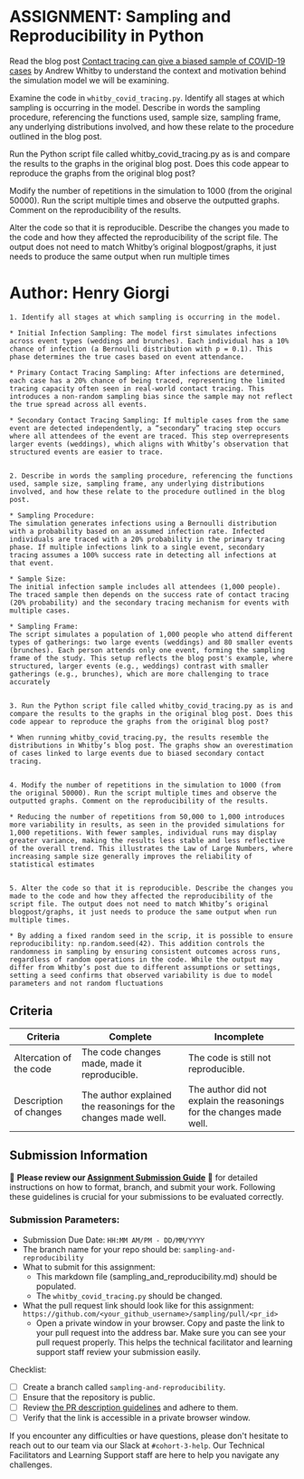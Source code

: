 # ASSIGNMENT: Sampling and Reproducibility in Python

Read the blog post [Contact tracing can give a biased sample of COVID-19 cases](https://andrewwhitby.com/2020/11/24/contact-tracing-biased/) by Andrew Whitby to understand the context and motivation behind the simulation model we will be examining.

Examine the code in `whitby_covid_tracing.py`. Identify all stages at which sampling is occurring in the model. Describe in words the sampling procedure, referencing the functions used, sample size, sampling frame, any underlying distributions involved, and how these relate to the procedure outlined in the blog post.

Run the Python script file called whitby_covid_tracing.py as is and compare the results to the graphs in the original blog post. Does this code appear to reproduce the graphs from the original blog post?

Modify the number of repetitions in the simulation to 1000 (from the original 50000). Run the script multiple times and observe the outputted graphs. Comment on the reproducibility of the results.

Alter the code so that it is reproducible. Describe the changes you made to the code and how they affected the reproducibility of the script file. The output does not need to match Whitby’s original blogpost/graphs, it just needs to produce the same output when run multiple times

# Author: Henry Giorgi

```
1. Identify all stages at which sampling is occurring in the model.

* Initial Infection Sampling: The model first simulates infections across event types (weddings and brunches). Each individual has a 10% chance of infection (a Bernoulli distribution with p = 0.1). This phase determines the true cases based on event attendance.

* Primary Contact Tracing Sampling: After infections are determined, each case has a 20% chance of being traced, representing the limited tracing capacity often seen in real-world contact tracing. This introduces a non-random sampling bias since the sample may not reflect the true spread across all events.

* Secondary Contact Tracing Sampling: If multiple cases from the same event are detected independently, a “secondary” tracing step occurs where all attendees of the event are traced. This step overrepresents larger events (weddings), which aligns with Whitby’s observation that structured events are easier to trace.


2. Describe in words the sampling procedure, referencing the functions used, sample size, sampling frame, any underlying distributions involved, and how these relate to the procedure outlined in the blog post.

* Sampling Procedure:
The simulation generates infections using a Bernoulli distribution with a probability based on an assumed infection rate. Infected individuals are traced with a 20% probability in the primary tracing phase. If multiple infections link to a single event, secondary tracing assumes a 100% success rate in detecting all infections at that event.

* Sample Size:
The initial infection sample includes all attendees (1,000 people). The traced sample then depends on the success rate of contact tracing (20% probability) and the secondary tracing mechanism for events with multiple cases. 

* Sampling Frame: 
The script simulates a population of 1,000 people who attend different types of gatherings: two large events (weddings) and 80 smaller events (brunches). Each person attends only one event, forming the sampling frame of the study. This setup reflects the blog post's example, where structured, larger events (e.g., weddings) contrast with smaller gatherings (e.g., brunches), which are more challenging to trace accurately


3. Run the Python script file called whitby_covid_tracing.py as is and compare the results to the graphs in the original blog post. Does this code appear to reproduce the graphs from the original blog post?

* When running whitby_covid_tracing.py, the results resemble the distributions in Whitby’s blog post. The graphs show an overestimation of cases linked to large events due to biased secondary contact tracing. 


4. Modify the number of repetitions in the simulation to 1000 (from the original 50000). Run the script multiple times and observe the outputted graphs. Comment on the reproducibility of the results.

* Reducing the number of repetitions from 50,000 to 1,000 introduces more variability in results, as seen in the provided simulations for 1,000 repetitions. With fewer samples, individual runs may display greater variance, making the results less stable and less reflective of the overall trend. This illustrates the Law of Large Numbers, where increasing sample size generally improves the reliability of statistical estimates​


5. Alter the code so that it is reproducible. Describe the changes you made to the code and how they affected the reproducibility of the script file. The output does not need to match Whitby’s original blogpost/graphs, it just needs to produce the same output when run multiple times.

* By adding a fixed random seed in the scrip, it is possible to ensure reproducibility: np.random.seed(42). This addition controls the randomness in sampling by ensuring consistent outcomes across runs, regardless of random operations in the code. While the output may differ from Whitby’s post due to different assumptions or settings, setting a seed confirms that observed variability is due to model parameters and not random fluctuations​

```


## Criteria

|Criteria|Complete|Incomplete|
|--------|----|----|
|Altercation of the code|The code changes made, made it reproducible.|The code is still not reproducible.|
|Description of changes|The author explained the reasonings for the changes made well.|The author did not explain the reasonings for the changes made well.|

## Submission Information

🚨 **Please review our [Assignment Submission Guide](https://github.com/UofT-DSI/onboarding/blob/main/onboarding_documents/submissions.md)** 🚨 for detailed instructions on how to format, branch, and submit your work. Following these guidelines is crucial for your submissions to be evaluated correctly.

### Submission Parameters:
* Submission Due Date: `HH:MM AM/PM - DD/MM/YYYY`
* The branch name for your repo should be: `sampling-and-reproducibility`
* What to submit for this assignment:
    * This markdown file (sampling_and_reproducibility.md) should be populated.
    * The `whitby_covid_tracing.py` should be changed.
* What the pull request link should look like for this assignment: `https://github.com/<your_github_username>/sampling/pull/<pr_id>`
    * Open a private window in your browser. Copy and paste the link to your pull request into the address bar. Make sure you can see your pull request properly. This helps the technical facilitator and learning support staff review your submission easily.

Checklist:
- [ ] Create a branch called `sampling-and-reproducibility`.
- [ ] Ensure that the repository is public.
- [ ] Review [the PR description guidelines](https://github.com/UofT-DSI/onboarding/blob/main/onboarding_documents/submissions.md#guidelines-for-pull-request-descriptions) and adhere to them.
- [ ] Verify that the link is accessible in a private browser window.

If you encounter any difficulties or have questions, please don't hesitate to reach out to our team via our Slack at `#cohort-3-help`. Our Technical Facilitators and Learning Support staff are here to help you navigate any challenges.
